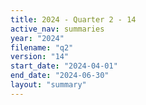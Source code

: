 ```yaml
---
title: 2024 - Quarter 2 - 14
active_nav: summaries
year: "2024"
filename: "q2"
version: "14"
start_date: "2024-04-01"
end_date: "2024-06-30"
layout: "summary"
---
```


